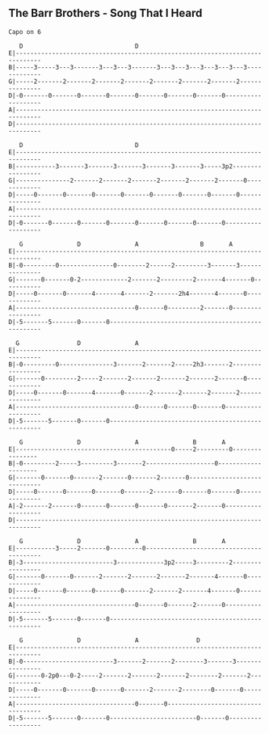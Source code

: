 ## The Barr Brothers - Song That I Heard

    Capo on 6

       D                               D
    E|-----------------------------------------------------------------------------
    B|-----3-----3---3-------3---3---3-------3---3---3---3---3---3---3-------------
    G|-----2-------2-------2-------2-------2-------2-------2-------2---------------
    D|-0-------0-------0-------0-------0-------0-------0-------0-------------------
    A|-----------------------------------------------------------------------------
    D|-----------------------------------------------------------------------------

       D                               D
    E|-----------------------------------------------------------------------------
    B|-----------3-------3-------3-------3-------3-------3-----3p2-----------------
    G|---------------2-------2-------2-------2-------2-------2-------0-------------
    D|-----0-------0-------0-------0-------0-------0-------0-------0---------------
    A|-----------------------------------------------------------------------------
    D|-0-------0-------0-------0-------0-------0-------0-------0-------------------

       G               D               A                 B       A
    E|-----------------------------------------------------------------------------
    B|-0---------0---------------0--------2------2---------3-------3---------------
    G|-------0-------0-2-------------2-------2---------2-------4-------0-----------
    D|-----0-------0-------4-------4-------2-------2h4-------4-------0-------------
    A|---------------------------------0-------0---------2-------0-----------------
    D|-5-------5-------0-------0---------------------------------------------------

      G                D               A
    E|-----------------------------------------------------------------------------
    B|-0---------0---------------3-------2-------2-----2h3-------2-----------------
    G|-------0---------2-----2-------2-------2-------2-------2-------0-------------
    D|-----0-------0-------4-------0-------2-------2-------2-------2---------------
    A|---------------------------------0-------0-------0-------0-------------------
    D|-5-------5-------0-------0---------------------------------------------------

       G               D               A               B       A
    E|-------------------------------------------0-----2---------0----------------
    B|-0---------2-----3---------3-------2-------------------0--------------------
    G|-------0-------0-------2-------0-------2-------0-----------------------------
    D|-----0-------0-------0-------0-------2-------0-------0-------0---------------
    A|-2-------2-------0-------0-------0-------0-------2-------0-------------------
    D|-----------------------------------------------------------------------------

       G               D               A               B       A
    E|-----------3-----2-------0---------0-----------------------------------------
    B|-3-------------------------3-------------3p2-----3---------2-----------------
    G|-------0-------0-------2-------2-------2-------2-------4-------0-------------
    D|-----0-------0-------0-------0-------2-------2-------4-------0---------------
    A|---------------------------------0-------0-------2-------0-------------------
    D|-5-------5-------0-------0---------------------------------------------------

       G               D               A                D
    E|-----------------------------------------------------------------------------
    B|-0-------------------------3-------2-------2--------3-------3----------------
    G|-------0-2p0---0-2-----2-------2-------2-------2--------2-------2------------
    D|-----0-------0-------0-------0-------2-------2--------0-------0--------------
    A|---------------------------------0-------0-----------------------------------
    D|-5-------5-------0-------0------------------------0-------0------------------
